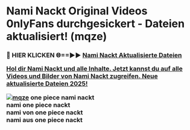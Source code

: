 # Nami Nackt Original Videos 0nlyFans durchgesickert - Dateien aktualisiert! (mqze)

<h3>🔴 HIER KLICKEN 🌐==►► <a href="https://tinyurl.com/h6vf6nb8" rel="nofollow">Nami Nackt Aktualisierte Dateien

Hol dir Nami Nackt und alle Inhalte. Jetzt kannst du auf alle Videos und Bilder von Nami Nackt zugreifen. Neue aktualisierte Dateien 2025!

[![mqze](https://i.imgur.com/sD4kR3V.gif)](https://tinyurl.com/h6vf6nb8)
one piece nami nackt<br>
nami one piece nackt<br>
nami von one piece nackt<br>
nami aus one piece nackt